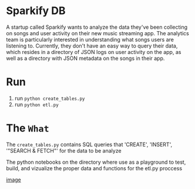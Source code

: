 # Sparkify DB

A startup called Sparkify wants to analyze the data they've been collecting on songs and user activity on their new music streaming app. The analytics team is particularly interested in understanding what songs users are listening to. Currently, they don't have an easy way to query their data, which resides in a directory of JSON logs on user activity on the app, as well as a directory with JSON metadata on the songs in their app.

# Run
1. run `python create_tables.py`
2. run `python etl.py`

# The `What`

The `create_tables.py` contains SQL queries that 'CREATE', 'INSERT', '"SEARCH & FETCH"' for the data to be analyze

The python notebooks on the directory where use as a playground to test, build, and vizualize the proper data and functions for the etl.py proccess

[image](sparkify_schema.png)